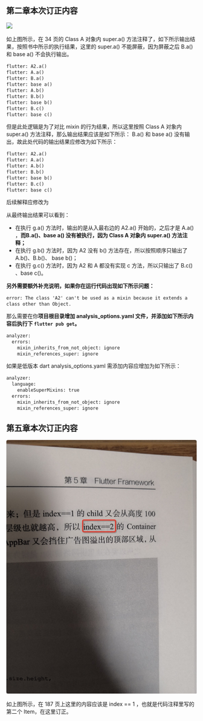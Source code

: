 ## 第二章本次订正内容

![](./2-X1.jpg)


如上图所示，在 34 页的 Class A 对象内 super.a() 方法注释了，如下所示输出结果，按照书中所示的执行结果，这里的 super.a() 不能屏蔽，因为屏蔽之后 B.a() 和 base a() 不会执行输出。


```
flutter: A2.a()
flutter: A.a()
flutter: B.a()
flutter: base a()
flutter: A.b()
flutter: B.b()
flutter: base b()
flutter: B.c()
flutter: base c()
```

但是此处逻辑是为了对比 mixin 的行为结果，所以这里按照 Class A 对象内 super.a() 方法注释，那么输出结果应该是如下所示： B.a() 和 base a() 没有输出，故此处代码的输出结果应修改为如下所示：

```
flutter: A2.a()
flutter: A.a()
flutter: A.b()
flutter: B.b()
flutter: base b()
flutter: B.c()
flutter: base c()
```

后续解释应修改为

从最终输出结果可以看到：

- 在执行 g.a() 方法时，输出的是从入最右边的 A2.a() 开始的，之后才是 A.a() ，**而B.a()、base a() 没有被执行，因为  Class A 对象内 super.a() 方法注释；**
- 在执行 g.b() 方法时，因为 A2 没有 b() 方法存在，所以按照顺序只输出了 A.b()、B.b()、 base b()；
- 在执行 g.c() 方法时，因为 A2 和 A 都没有实现 c 方法，所以只输出了 B.c() 、base c()。


**另外需要额外补充说明，如果你在运行代码出现如下所示问题：**

```
error: The class 'A2' can't be used as a mixin because it extends a class other than Object. 
```

那么需要在你**项目根目录增加 analysis_options.yaml 文件，并添加如下所示内容后执行下 `flutter pub get`。**


```
analyzer:
  errors:
    mixin_inherits_from_not_object: ignore
    mixin_references_super: ignore
```

如果是低版本 dart analysis_options.yaml 需添加内容应增加为如下所示：

```
analyzer:
  language:
    enableSuperMixins: true
  errors:
    mixin_inherits_from_not_object: ignore
    mixin_references_super: ignore
```



## 第五章本次订正内容


![](./5-X1.jpg)

如上图所示，在 187 页上这里的内容应该是 index == 1 ，也就是代码注释里写的第二个 Item，在这里订正。




